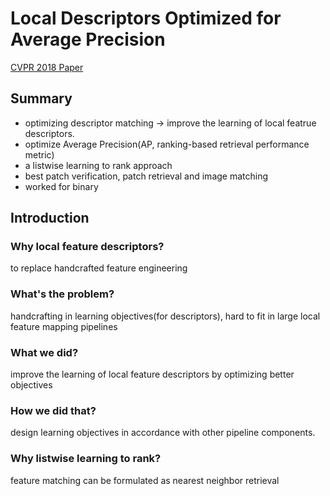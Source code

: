 
# Local Descriptors Optimized for Average Precision

[CVPR 2018 Paper](http://openaccess.thecvf.com/content_cvpr_2018/papers/He_Local_Descriptors_Optimized_CVPR_2018_paper.pdf)

## Summary
* optimizing descriptor matching -> improve the learning of local featrue descriptors.  
* optimize Average Precision(AP, ranking-based retrieval performance metric)
* a listwise learning to rank approach
* best patch verification, patch retrieval and image matching
* worked for binary 

## Introduction
### Why local feature descriptors?
to replace handcrafted feature engineering
### What's the problem?
handcrafting in learning objectives(for descriptors), hard to fit in large local feature mapping pipelines
### What we did?
improve the learning of local feature descriptors by optimizing better objectives
### How we did that?
design learning objectives in accordance with other pipeline components.  
### Why listwise learning to rank?
feature matching can be formulated as nearest neighbor retrieval

